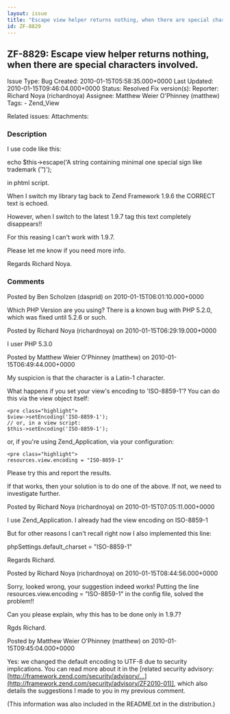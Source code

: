 ```yaml
---
layout: issue
title: "Escape view helper returns nothing, when there are special characters involved."
id: ZF-8829
---
```


ZF-8829: Escape view helper returns nothing, when there are special characters involved.
----------------------------------------------------------------------------------------

 Issue Type: Bug Created: 2010-01-15T05:58:35.000+0000 Last Updated: 2010-01-15T09:46:04.000+0000 Status: Resolved Fix version(s): 
 Reporter:  Richard Noya (richardnoya)  Assignee:  Matthew Weier O'Phinney (matthew)  Tags: - Zend\_View
 
 Related issues: 
 Attachments: 
### Description

I use code like this:

echo $this->escape('A string containing minimal one special sign like trademark (™)');

in phtml script.

When I switch my library tag back to Zend Framework 1.9.6 the CORRECT text is echoed.

However, when I switch to the latest 1.9.7 tag this text completely disappears!!

For this reasing I can't work with 1.9.7.

Please let me know if you need more info.

Regards Richard Noya.

 

 

### Comments

Posted by Ben Scholzen (dasprid) on 2010-01-15T06:01:10.000+0000

Which PHP Version are you using? There is a known bug with PHP 5.2.0, which was fixed until 5.2.6 or such.

 

 

Posted by Richard Noya (richardnoya) on 2010-01-15T06:29:19.000+0000

I user PHP 5.3.0

 

 

Posted by Matthew Weier O'Phinney (matthew) on 2010-01-15T06:49:44.000+0000

My suspicion is that the character is a Latin-1 character.

What happens if you set your view's encoding to 'ISO-8859-1'? You can do this via the view object itself:

 
    <pre class="highlight">
    $view->setEncoding('ISO-8859-1');
    // or, in a view script:
    $this->setEncoding('ISO-8859-1');


or, if you're using Zend\_Application, via your configuration:

 
    <pre class="highlight">
    resources.view.encoding = "ISO-8859-1"


Please try this and report the results.

If that works, then your solution is to do one of the above. If not, we need to investigate further.

 

 

Posted by Richard Noya (richardnoya) on 2010-01-15T07:05:11.000+0000

I use Zend\_Application. I already had the view encoding on ISO-8859-1

But for other reasons I can't recall right now I also implemented this line:

phpSettings.default\_charset = "ISO-8859-1"

Regards Richard.

 

 

Posted by Richard Noya (richardnoya) on 2010-01-15T08:44:56.000+0000

Sorry, looked wrong, your suggestion indeed works! Putting the line resources.view.encoding = "ISO-8859-1" in the config file, solved the problem!!

Can you please explain, why this has to be done only in 1.9.7?

Rgds Richard.

 

 

Posted by Matthew Weier O'Phinney (matthew) on 2010-01-15T09:45:04.000+0000

Yes: we changed the default encoding to UTF-8 due to security implications. You can read more about it in the [related security advisory:[http://framework.zend.com/security/advisory/…](http://framework.zend.com/security/advisory/ZF2010-01)], which also details the suggestions I made to you in my previous comment.

(This information was also included in the README.txt in the distribution.)

 

 